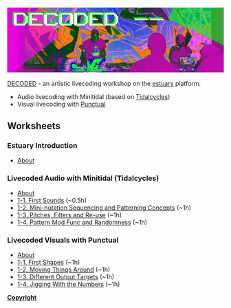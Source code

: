 !['DECODED Banner](/images/antonio_3_banner.png)

[DECODED](https://decoded.grbt.com.au) - an artistic livecoding workshop on the [estuary](https://estuary.mcmaster.ca) platform. 

 - Audio livecoding with Minitidal (based on [Tidalcycles](https://tidalcycles.org/))
 - Visual livecoding with [Punctual](https://github.com/dktr0/Punctual)

## Worksheets

### Estuary Introduction

 - [About](/estuary/README.md)

### Livecoded Audio with Minitidal (Tidalcycles)

 - [About](/minitidal/)
 - [1-1. First Sounds](/docs/minitidal/1-1.md) (~0.5h)
 - [1-2. Mini-notation Sequencing and Patterning Concepts](/minitidal/1-2.md) (~1h)
 - [1-3. Pitches, Filters and Re-use](/minitidal/1-3.md) (~1h)
 - [1-4. Pattern Mod Func and Randomness](/minitidal/1-4.md) (~1h)

### Livecoded Visuals with Punctual

 - [About](/punctual/)
 - [1-1. First Shapes](/punctual/1-1.md) (~1h)
 - [1-2. Moving Things Around](/punctual/1-2.md) (~1h)
 - [1-3. Different Output Targets](/punctual/1-3.md) (~1h)
 - [1-4. Jigging With the Numbers](/punctual/1-4.md) (~1h)

**[Copyright](COPYRIGHT.md)**
